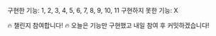 구현한 기능: 1, 2, 3, 4, 5, 6, 7, 8, 9, 10, 11
구현하지 못한 기능: X

🔥 챌린지 참여합니다! 🔥
오늘은 기능만 구현했고 내일 참여 후 커밋하겠습니다!
